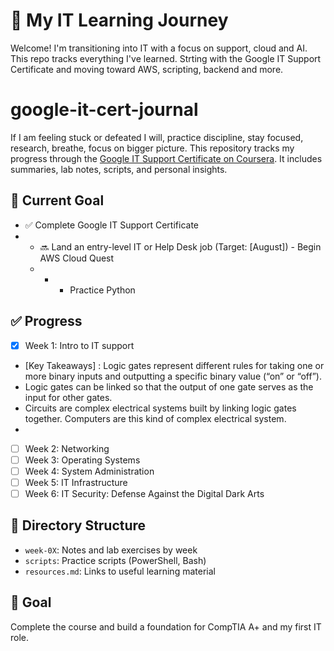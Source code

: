 # 👋 My IT Learning Journey
Welcome! I'm transitioning into IT with a focus on support, cloud and AI. This repo tracks everything I've learned. Strting with the Google IT Support Certificate and moving toward AWS, scripting, backend and more.
# google-it-cert-journal #
If I am feeling stuck or defeated I will, practice discipline, stay focused, research, breathe, focus on bigger picture. 
This repository tracks my progress through the [Google IT Support Certificate on Coursera](https://www.coursera.org/professional-certificates/google-it-support). It includes summaries, lab notes, scripts, and personal insights.


## 🎯 Current Goal
- ✅ Complete Google IT Support Certificate
- - 🔜 Land an entry-level IT or Help Desk job (Target: [August]) - Begin AWS Cloud Quest
  - - - Practice Python

## ✅ Progress
- [x] Week 1: Intro to IT support
- [Key Takeaways] : Logic gates represent different rules for taking one or more binary inputs and outputting a specific binary value (“on” or “off”).
- Logic gates can be linked so that the output of one gate serves as the input for other gates.
- Circuits are complex electrical systems built by linking logic gates together. Computers are this kind of complex electrical system.
- 


- [ ] Week 2: Networking
- [ ] Week 3: Operating Systems
- [ ] Week 4: System Administration
- [ ] Week 5: IT Infrastructure
- [ ] Week 6: IT Security: Defense Against the Digital Dark Arts 

## 📁 Directory Structure
- `week-0X`: Notes and lab exercises by week
- `scripts`: Practice scripts (PowerShell, Bash)
- `resources.md`: Links to useful learning material

## 🧠 Goal
Complete the course and build a foundation for CompTIA A+ and my first IT role.
